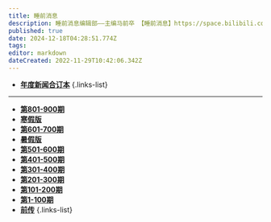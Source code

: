 ```yaml
---
title: 睡前消息
description: 睡前消息编辑部——主编马前卒 【睡前消息】https://space.bilibili.com/316568752【文稿合集】https://mp.weixin.qq.com/mp/appmsgalbum?action=getalbum&album_id=3119370632720400390
published: true
date: 2024-12-18T04:28:51.774Z
tags: 
editor: markdown
dateCreated: 2022-11-29T10:42:06.342Z
---
```


- [**年度新闻合订本**](./main/annual.md)
{.links-list}

---
<!--
- [**第701-800期**](./main/701-800.md)
-->
- [**第801-900期**](./main/801-900.md)
- [**寒假版**](./main/winterbreak2023.md)
- [**第601-700期**](./main/601-700.md)
- [**暑假版**](./main/summerbreak.md)
- [**第501-600期**](./main/501-600.md)
- [**第401-500期**](./main/401-500.md)
- [**第301-400期**](./main/301-400.md)
- [**第201-300期**](./main/201-300.md)
- [**第101-200期**](./main/101-200.md)
- [**第1-100期**](./main/1-100.md)
- [**前传**](./main/prequel.md)
{.links-list}